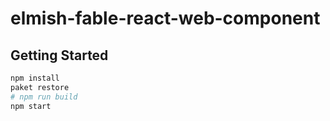 # elmish-fable-react-web-component

## Getting Started

```bash
npm install
paket restore
# npm run build
npm start
```
